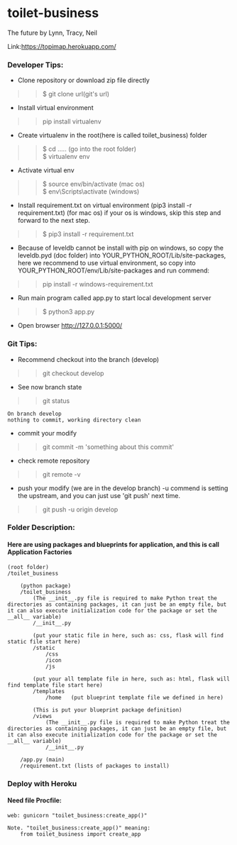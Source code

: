 # toilet-business
The future by Lynn, Tracy, Neil
 
Link:https://topimap.herokuapp.com/

### Developer Tips:
* Clone repository or download zip file directly
>>$ git clone url(git's url)
* Install virtual environment
>> pip install virtualenv
* Create virtualenv in the root(here is called toilet_business) folder
>>$ cd ..... (go into the root folder)  
>>$ virtualenv env
* Activate virtual env
>>$ source env/bin/activate (mac os)  
>>$ env\Scripts\activate (windows)
* Install requirement.txt on virtual environment (pip3 install -r requirement.txt) (for mac os)
  if your os is windows, skip this step and forward to the next step.
>>$ pip3 install -r requirement.txt
* Because of leveldb cannot be install with pip on windows, so copy the leveldb.pyd (doc folder) into YOUR_PYTHON_ROOT/Lib/site-packages,
  here we recommend to use virtual environment, so copy into YOUR_PYTHON_ROOT/env/Lib/site-packages and run commend:
>> pip install -r windows-requirement.txt
* Run main program called app.py to start local development server
>>$ python3 app.py
* Open browser http://127.0.0.1:5000/

### Git Tips:
* Recommend checkout into the branch (develop)
>> git checkout develop
* See now branch state
>> git status

    On branch develop
    nothing to commit, working directory clean
* commit your modify
>> git commit -m 'something about this commit'
* check remote repository
>> git remote -v
* push your modify (we are in the develop branch)
  -u commend is setting the upstream, and you can just use 'git push' next time.
>> git push -u origin develop

### Folder Description:
#### Here are using packages and blueprints for application, and this is call Application Factories
    (root folder)
    /toilet_business
     
        (python package)
        /toilet_business
            (The __init__.py file is required to make Python treat the directories as containing packages, it can just be an empty file, but it can also execute initialization code for the package or set the __all__ variable)
            /__init__.py
            
            (put your static file in here, such as: css, flask will find static file start here)
            /static
                /css
                /icon
                /js
            
            (put your all template file in here, such as: html, flask will find template file start here)
            /templates
                /home   (put blueprint template file we defined in here)
            
            (This is put your blueprint package definition)
            /views
                (The __init__.py file is required to make Python treat the directories as containing packages, it can just be an empty file, but it can also execute initialization code for the package or set the __all__ variable)
                /__init__.py
          
        /app.py (main)
        /requirement.txt (lists of packages to install)

### Deploy with Heroku
#### Need file Procfile:
    web: gunicorn "toilet_business:create_app()"
    
    Note. "toilet_business:create_app()" meaning: 
        from toilet_business import create_app


    
